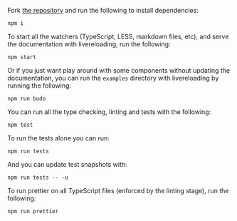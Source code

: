 Fork [the repository](https://github.com/dabapps/roe) and run the following to install dependencies:

```shell
npm i
```

To start all the watchers (TypeScript, LESS, markdown files, etc), and serve the documentation with livereloading, run the following:

```shell
npm start
```

Or if you just want play around with some components without updating the documentation, you can run the `examples` directory with livereloading by running the following:

```shell
npm run budo
```

You can run all the type checking, linting and tests with the following:

```shell
npm test
```

To run the tests alone you can run:

```shell
npm run tests
```

And you can update test snapshots with:

```shell
npm run tests -- -u
```

To run prettier on all TypeScript files (enforced by the linting stage), run the following:

```shell
npm run prettier
```
